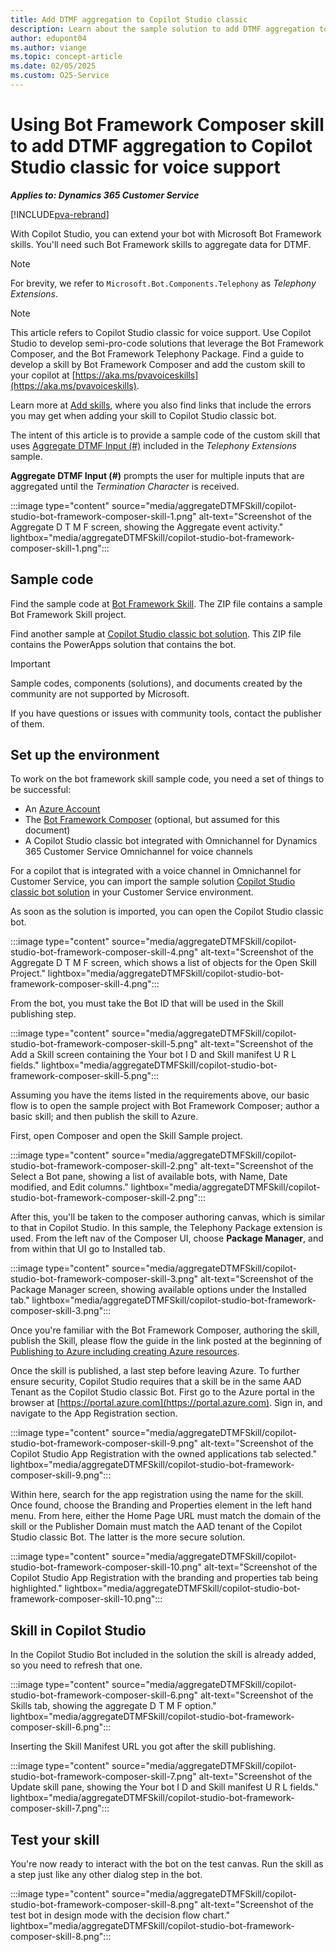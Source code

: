 ```yaml
---
title: Add DTMF aggregation to Copilot Studio classic
description: Learn about the sample solution to add DTMF aggregation to Copilot Studio for voice support by using Bot Framework skills.
author: edupont04
ms.author: viange
ms.topic: concept-article
ms.date: 02/05/2025
ms.custom: O25-Service
---
```


# Using Bot Framework Composer skill to add DTMF aggregation to Copilot Studio classic for voice support

***Applies to: Dynamics 365 Customer Service***

[!INCLUDE[pva-rebrand](../includes/pva-rebrand.md)]

With Copilot Studio, you can extend your bot with Microsoft Bot Framework skills. You'll need such Bot Framework skills to aggregate data for DTMF. 
<!--No idea what the acronym stands for, but it's something about voice interaction./Eva -->

> [!NOTE]
> For brevity, we refer to `Microsoft.Bot.Components.Telephony` as *Telephony Extensions*.


> [!NOTE]
> This article refers to Copilot Studio classic for voice support. Use Copilot Studio to develop semi-pro-code solutions that leverage the Bot Framework Composer, and the Bot Framework Telephony Package. Find a guide to develop a skill by Bot Framework Composer and add the custom skill to your copilot at [https://aka.ms/pvavoiceskills](https://aka.ms/pvavoiceskills).

Learn more at [Add skills](/microsoft-copilot-studio/configuration-add-skills), where you also find links that include the errors you may get when adding your skill to Copilot Studio classic bot.  

The intent of this article is to provide a sample code of the custom skill that uses [Aggregate DTMF Input (#)](https://github.com/microsoft/botframework-components/tree/main/packages/Telephony#aggregate-dtmf-input-) included in the *Telephony Extensions* sample.  

**Aggregate DTMF Input (#)** prompts the user for multiple inputs that are aggregated until the *Termination Character*  is received.  

:::image type="content" source="media/aggregateDTMFSkill/copilot-studio-bot-framework-composer-skill-1.png" alt-text="Screenshot of the Aggregate D T M F screen, showing the Aggregate event activity." lightbox="media/aggregateDTMFSkill/copilot-studio-bot-framework-composer-skill-1.png":::

## Sample code

Find the sample code at [Bot Framework Skill](https://github.com/microsoft/Dynamics-365-FastTrack-Implementation-Assets/blob/master/Customer%20Service/ComponentLibrary/PVA/DTMFAggreationSkill/sampleartifacts/aggregateDTMFSkill.zip). The ZIP file contains a sample Bot Framework Skill project.  

Find another sample at [Copilot Studio classic bot solution](https://github.com/microsoft/Dynamics-365-FastTrack-Implementation-Assets/blob/master/Customer%20Service/ComponentLibrary/PVA/DTMFAggreationSkill/sampleartifacts/AggregateDTMF_1_0_0_0.zip). This ZIP file contains the PowerApps solution that contains the bot.  

> [!IMPORTANT]
> Sample codes, components (solutions), and documents created by the community are not supported by Microsoft.
>
> If you have questions or issues with community tools, contact the publisher of them.  

## Set up the environment

To work on the bot framework skill sample code, you need a set of things to be successful:

- An [Azure Account](https://azure.microsoft.com/free/)
- The [Bot Framework Composer](https://aka.ms/bf-composer-download-win) (optional, but assumed for this document)
- A Copilot Studio classic bot integrated with Omnichannel for Dynamics 365 Customer Service Omnichannel for voice channels

For a copilot that is integrated with a voice channel in Omnichannel for Customer Service, you can import the sample solution [Copilot Studio classic bot solution](https://github.com/microsoft/Dynamics-365-FastTrack-Implementation-Assets/blob/master/Customer%20Service/ComponentLibrary/PVA/DTMFAggreationSkill/sampleartifacts/AggregateDTMF_1_0_0_0.zip) in your Customer Service environment.

As soon as the solution is imported, you can open the Copilot Studio classic bot.  

:::image type="content" source="media/aggregateDTMFSkill/copilot-studio-bot-framework-composer-skill-4.png" alt-text="Screenshot of the Aggregate D T M F screen, which shows a list of objects for the Open Skill Project." lightbox="media/aggregateDTMFSkill/copilot-studio-bot-framework-composer-skill-4.png":::

From the bot, you must take the Bot ID that will be used in the Skill publishing step.

:::image type="content" source="media/aggregateDTMFSkill/copilot-studio-bot-framework-composer-skill-5.png" alt-text="Screenshot of the Add a Skill screen containing the Your bot I D and Skill manifest U R L fields." lightbox="media/aggregateDTMFSkill/copilot-studio-bot-framework-composer-skill-5.png":::

Assuming you have the items listed in the requirements above, our basic flow is to open the sample project with Bot Framework Composer; author a basic skill; and then publish the skill to Azure.  

First, open Composer and open the Skill Sample project.  

:::image type="content" source="media/aggregateDTMFSkill/copilot-studio-bot-framework-composer-skill-2.png" alt-text="Screenshot of the Select a Bot pane, showing a list of available bots, with Name, Date modified, and Edit columns." lightbox="media/aggregateDTMFSkill/copilot-studio-bot-framework-composer-skill-2.png":::

After this, you'll be taken to the composer authoring canvas, which is similar to that in Copilot Studio. In this sample, the Telephony Package extension is used. From the left nav of the Composer UI, choose **Package Manager**, and from within that UI go to Installed tab.  

:::image type="content" source="media/aggregateDTMFSkill/copilot-studio-bot-framework-composer-skill-3.png" alt-text="Screenshot of the Package Manager screen, showing available options under the Installed tab." lightbox="media/aggregateDTMFSkill/copilot-studio-bot-framework-composer-skill-3.png":::

Once you're familiar with the Bot Framework Composer, authoring the skill, publish the Skill, please flow the guide in the link posted at the beginning of [Publishing to Azure including creating Azure resources](https://github.com/microsoft/botframework-components/blob/main/packages/Telephony/UsingComposerToBuildPVAVoiceSkills.md#publishing-to-azure-including-creating-azure-resources).  

Once the skill is published, a last step before leaving Azure. To further ensure security, Copilot Studio requires that a skill be in the same AAD Tenant as the Copilot Studio classic Bot. First go to the Azure portal in the browser at [https://portal.azure.com](https://portal.azure.com). Sign in, and navigate to the App Registration section.

:::image type="content" source="media/aggregateDTMFSkill/copilot-studio-bot-framework-composer-skill-9.png" alt-text="Screenshot of the Copilot Studio App Registration with the owned applications tab selected." lightbox="media/aggregateDTMFSkill/copilot-studio-bot-framework-composer-skill-9.png":::

Within here, search for the app registration using the name for the skill. Once found, choose the Branding and Properties element in the left hand menu. From here, either the Home Page URL must match the domain of the skill or the Publisher Domain must match the AAD tenant of the Copilot Studio classic Bot. The latter is the more secure solution.

:::image type="content" source="media/aggregateDTMFSkill/copilot-studio-bot-framework-composer-skill-10.png" alt-text="Screenshot of the Copilot Studio App Registration with the branding and properties tab being highlighted." lightbox="media/aggregateDTMFSkill/copilot-studio-bot-framework-composer-skill-10.png":::

## Skill in Copilot Studio

In the Copilot Studio Bot included in the solution the skill is already added, so you need to refresh that one.

:::image type="content" source="media/aggregateDTMFSkill/copilot-studio-bot-framework-composer-skill-6.png" alt-text="Screenshot of the Skills tab, showing the aggregate D T M F option." lightbox="media/aggregateDTMFSkill/copilot-studio-bot-framework-composer-skill-6.png":::

Inserting the Skill Manifest URL you got after the skill publishing.  

:::image type="content" source="media/aggregateDTMFSkill/copilot-studio-bot-framework-composer-skill-7.png" alt-text="Screenshot of the Update skill pane, showing the Your bot I D and Skill manifest U R L fields." lightbox="media/aggregateDTMFSkill/copilot-studio-bot-framework-composer-skill-7.png":::

## Test your skill

You're now ready to interact with the bot on the test canvas. Run the skill as a step just like any other dialog step in the bot.

:::image type="content" source="media/aggregateDTMFSkill/copilot-studio-bot-framework-composer-skill-8.png" alt-text="Screenshot of the test bot in design mode with the decision flow chart." lightbox="media/aggregateDTMFSkill/copilot-studio-bot-framework-composer-skill-8.png":::
